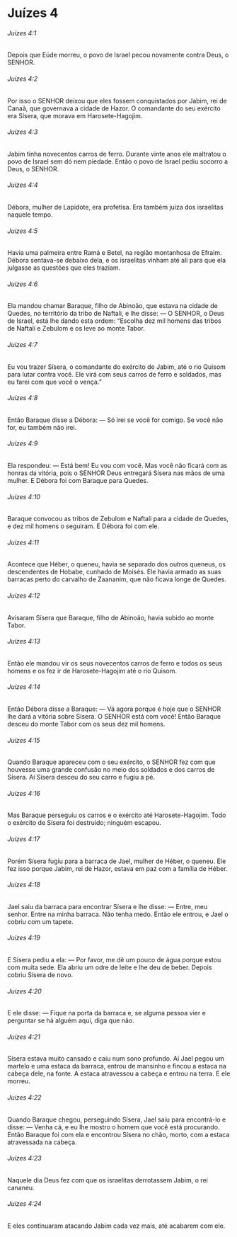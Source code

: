# Juízes 4

###### Juízes 4:1

Depois que Eúde morreu, o povo de Israel pecou novamente contra Deus, o SENHOR.

###### Juízes 4:2

Por isso o SENHOR deixou que eles fossem conquistados por Jabim, rei de Canaã, que governava a cidade de Hazor. O comandante do seu exército era Sísera, que morava em Harosete-Hagojim.

###### Juízes 4:3

Jabim tinha novecentos carros de ferro. Durante vinte anos ele maltratou o povo de Israel sem dó nem piedade. Então o povo de Israel pediu socorro a Deus, o SENHOR.

###### Juízes 4:4

Débora, mulher de Lapidote, era profetisa. Era também juíza dos israelitas naquele tempo.

###### Juízes 4:5

Havia uma palmeira entre Ramá e Betel, na região montanhosa de Efraim. Débora sentava-se debaixo dela, e os israelitas vinham até ali para que ela julgasse as questões que eles traziam.

###### Juízes 4:6

Ela mandou chamar Baraque, filho de Abinoão, que estava na cidade de Quedes, no território da tribo de Naftali, e lhe disse: — O SENHOR, o Deus de Israel, está lhe dando esta ordem: “Escolha dez mil homens das tribos de Naftali e Zebulom e os leve ao monte Tabor.

###### Juízes 4:7

Eu vou trazer Sísera, o comandante do exército de Jabim, até o rio Quisom para lutar contra você. Ele virá com seus carros de ferro e soldados, mas eu farei com que você o vença.”

###### Juízes 4:8

Então Baraque disse a Débora: — Só irei se você for comigo. Se você não for, eu também não irei.

###### Juízes 4:9

Ela respondeu: — Está bem! Eu vou com você. Mas você não ficará com as honras da vitória, pois o SENHOR Deus entregará Sísera nas mãos de uma mulher. E Débora foi com Baraque para Quedes.

###### Juízes 4:10

Baraque convocou as tribos de Zebulom e Naftali para a cidade de Quedes, e dez mil homens o seguiram. E Débora foi com ele.

###### Juízes 4:11

Acontece que Héber, o queneu, havia se separado dos outros queneus, os descendentes de Hobabe, cunhado de Moisés. Ele havia armado as suas barracas perto do carvalho de Zaananim, que não ficava longe de Quedes.

###### Juízes 4:12

Avisaram Sísera que Baraque, filho de Abinoão, havia subido ao monte Tabor.

###### Juízes 4:13

Então ele mandou vir os seus novecentos carros de ferro e todos os seus homens e os fez ir de Harosete-Hagojim até o rio Quisom.

###### Juízes 4:14

Então Débora disse a Baraque: — Vá agora porque é hoje que o SENHOR lhe dará a vitória sobre Sísera. O SENHOR está com você! Então Baraque desceu do monte Tabor com os seus dez mil homens.

###### Juízes 4:15

Quando Baraque apareceu com o seu exército, o SENHOR fez com que houvesse uma grande confusão no meio dos soldados e dos carros de Sísera. Aí Sísera desceu do seu carro e fugiu a pé.

###### Juízes 4:16

Mas Baraque perseguiu os carros e o exército até Harosete-Hagojim. Todo o exército de Sísera foi destruído; ninguém escapou.

###### Juízes 4:17

Porém Sísera fugiu para a barraca de Jael, mulher de Héber, o queneu. Ele fez isso porque Jabim, rei de Hazor, estava em paz com a família de Héber.

###### Juízes 4:18

Jael saiu da barraca para encontrar Sísera e lhe disse: — Entre, meu senhor. Entre na minha barraca. Não tenha medo. Então ele entrou, e Jael o cobriu com um tapete.

###### Juízes 4:19

E Sísera pediu a ela: — Por favor, me dê um pouco de água porque estou com muita sede. Ela abriu um odre de leite e lhe deu de beber. Depois cobriu Sísera de novo.

###### Juízes 4:20

E ele disse: — Fique na porta da barraca e, se alguma pessoa vier e perguntar se há alguém aqui, diga que não.

###### Juízes 4:21

Sísera estava muito cansado e caiu num sono profundo. Aí Jael pegou um martelo e uma estaca da barraca, entrou de mansinho e fincou a estaca na cabeça dele, na fonte. A estaca atravessou a cabeça e entrou na terra. E ele morreu.

###### Juízes 4:22

Quando Baraque chegou, perseguindo Sísera, Jael saiu para encontrá-lo e disse: — Venha cá, e eu lhe mostro o homem que você está procurando. Então Baraque foi com ela e encontrou Sísera no chão, morto, com a estaca atravessada na cabeça.

###### Juízes 4:23

Naquele dia Deus fez com que os israelitas derrotassem Jabim, o rei cananeu.

###### Juízes 4:24

E eles continuaram atacando Jabim cada vez mais, até acabarem com ele.

